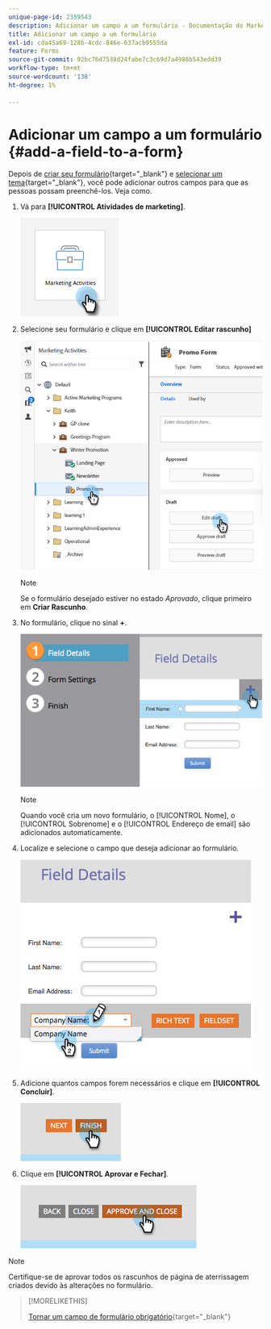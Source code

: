 ```yaml
---
unique-page-id: 2359543
description: Adicionar um campo a um formulário - Documentação do Marketo - Documentação do produto
title: Adicionar um campo a um formulário
exl-id: cda45a69-128b-4cdc-846e-637acb9555da
feature: Forms
source-git-commit: 92bc76d7538d24fabe7c3c69d7a4988b543edd39
workflow-type: tm+mt
source-wordcount: '138'
ht-degree: 1%

---
```


# Adicionar um campo a um formulário {#add-a-field-to-a-form}

Depois de [criar seu formulário](/help/marketo/product-docs/demand-generation/forms/creating-a-form/create-a-form.md){target="_blank"} e [selecionar um tema](/help/marketo/product-docs/demand-generation/forms/creating-a-form/select-a-form-theme.md){target="_blank"}, você pode adicionar outros campos para que as pessoas possam preenchê-los. Veja como.

1. Vá para **[!UICONTROL Atividades de marketing]**.

   ![](assets/add-a-field-to-a-form-1.png)

1. Selecione seu formulário e clique em **[!UICONTROL Editar rascunho]**

   ![](assets/add-a-field-to-a-form-2.png)

   >[!NOTE]
   >
   >Se o formulário desejado estiver no estado _Aprovado_, clique primeiro em **Criar Rascunho**.

1. No formulário, clique no sinal **+**.

   ![](assets/add-a-field-to-a-form-3.png)

   >[!NOTE]
   >
   >Quando você cria um novo formulário, o [!UICONTROL Nome], o [!UICONTROL Sobrenome] e o [!UICONTROL Endereço de email] são adicionados automaticamente.

1. Localize e selecione o campo que deseja adicionar ao formulário.

   ![](assets/add-a-field-to-a-form-4.png)

1. Adicione quantos campos forem necessários e clique em **[!UICONTROL Concluir]**.

   ![](assets/add-a-field-to-a-form-5.png)

1. Clique em **[!UICONTROL Aprovar e Fechar]**.

   ![](assets/add-a-field-to-a-form-6.png)

>[!NOTE]
>
>Certifique-se de aprovar todos os rascunhos de página de aterrissagem criados devido às alterações no formulário.

>[!MORELIKETHIS]
>
>[Tornar um campo de formulário obrigatório](/help/marketo/product-docs/demand-generation/forms/creating-a-form/make-a-form-field-required.md){target="_blank"}

